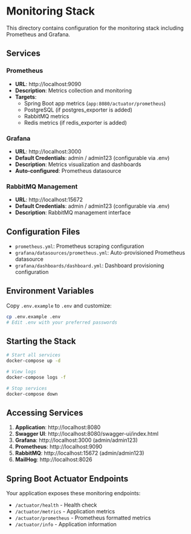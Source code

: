 # Monitoring Stack

This directory contains configuration for the monitoring stack including Prometheus and Grafana.

## Services

### Prometheus
- **URL**: http://localhost:9090
- **Description**: Metrics collection and monitoring
- **Targets**: 
  - Spring Boot app metrics (`app:8080/actuator/prometheus`)
  - PostgreSQL (if postgres_exporter is added)
  - RabbitMQ metrics
  - Redis metrics (if redis_exporter is added)

### Grafana
- **URL**: http://localhost:3000
- **Default Credentials**: admin / admin123 (configurable via .env)
- **Description**: Metrics visualization and dashboards
- **Auto-configured**: Prometheus datasource

### RabbitMQ Management
- **URL**: http://localhost:15672
- **Default Credentials**: admin / admin123 (configurable via .env)
- **Description**: RabbitMQ management interface

## Configuration Files

- `prometheus.yml`: Prometheus scraping configuration
- `grafana/datasources/prometheus.yml`: Auto-provisioned Prometheus datasource
- `grafana/dashboards/dashboard.yml`: Dashboard provisioning configuration

## Environment Variables

Copy `.env.example` to `.env` and customize:

```bash
cp .env.example .env
# Edit .env with your preferred passwords
```

## Starting the Stack

```bash
# Start all services
docker-compose up -d

# View logs
docker-compose logs -f

# Stop services
docker-compose down
```

## Accessing Services

1. **Application**: http://localhost:8080
2. **Swagger UI**: http://localhost:8080/swagger-ui/index.html
3. **Grafana**: http://localhost:3000 (admin/admin123)
4. **Prometheus**: http://localhost:9090
5. **RabbitMQ**: http://localhost:15672 (admin/admin123)
6. **MailHog**: http://localhost:8026

## Spring Boot Actuator Endpoints

Your application exposes these monitoring endpoints:

- `/actuator/health` - Health check
- `/actuator/metrics` - Application metrics
- `/actuator/prometheus` - Prometheus formatted metrics
- `/actuator/info` - Application information